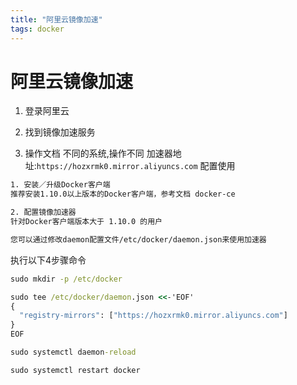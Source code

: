 ```yaml
---
title: "阿里云镜像加速"
tags: docker 
---
```



# 阿里云镜像加速

1. 登录阿里云 

2. 找到镜像加速服务

3. 操作文档
不同的系统,操作不同
加速器地址:`https://hozxrmk0.mirror.aliyuncs.com`
配置使用
```xml
1. 安装／升级Docker客户端
推荐安装1.10.0以上版本的Docker客户端，参考文档 docker-ce

2. 配置镜像加速器
针对Docker客户端版本大于 1.10.0 的用户

您可以通过修改daemon配置文件/etc/docker/daemon.json来使用加速器
```

执行以下4步骤命令

```cmd
sudo mkdir -p /etc/docker

sudo tee /etc/docker/daemon.json <<-'EOF'
{
  "registry-mirrors": ["https://hozxrmk0.mirror.aliyuncs.com"]
}
EOF

sudo systemctl daemon-reload

sudo systemctl restart docker

```